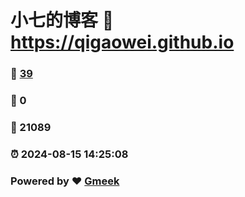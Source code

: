 # 小七的博客 :link: https://qigaowei.github.io 
### :page_facing_up: [39](https://qigaowei.github.io/tag.html) 
### :speech_balloon: 0 
### :hibiscus: 21089 
### :alarm_clock: 2024-08-15 14:25:08 
### Powered by :heart: [Gmeek](https://github.com/Meekdai/Gmeek)
